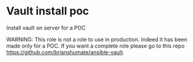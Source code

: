 # Vault install poc

Install vault on server for a POC

WARNING: This role is not a role to use in production. Indeed it has been made only for a POC. If you want a complete
role please go to this repo https://github.com/brianshumate/ansible-vault.
